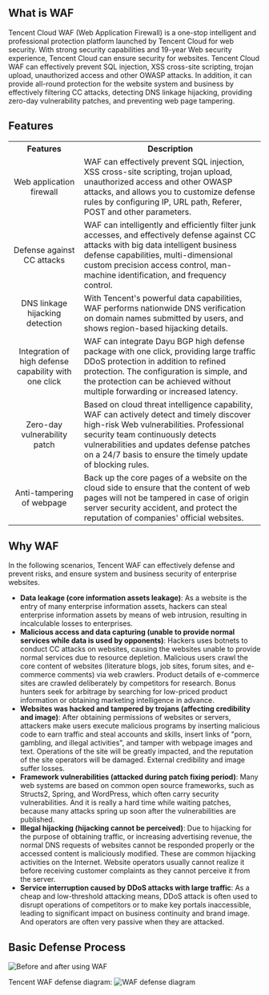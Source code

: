 ## What is WAF
Tencent Cloud WAF (Web Application Firewall) is a one-stop intelligent and professional protection platform launched by Tencent Cloud for web security. With strong security capabilities and 19-year Web security experience, Tencent Cloud can ensure security for websites.
Tencent Cloud WAF can effectively prevent SQL injection, XSS cross-site scripting, trojan upload, unauthorized access and other OWASP attacks. In addition, it can provide all-round protection for the website system and business by effectively filtering CC attacks, detecting DNS linkage hijacking, providing zero-day vulnerability patches, and preventing web page tampering.

## Features
<table class="this">
<tbody>
<tr>
<th width="150">Features</th>
<th width="500">Description</th>
</tr>
<tr>
<td align="center">Web application firewall</td>
<td>WAF can effectively prevent SQL injection, XSS cross-site scripting, trojan upload, unauthorized access and other OWASP attacks, and allows you to customize defense rules by configuring IP, URL path, Referer, POST and other parameters.</td>
</tr>
<tr>
<td align="center">Defense against CC attacks</td>
<td>WAF can intelligently and efficiently filter junk accesses, and effectively defense against CC attacks with big data intelligent business defense capabilities, multi-dimensional custom precision access control, man-machine identification, and frequency control.</td>
</tr>
<tr>
<td align="center">DNS linkage hijacking detection</td>
<td>With Tencent's powerful data capabilities, WAF performs nationwide DNS verification on domain names submitted by users, and shows region-based hijacking details.</td>
</tr>
<tr>
<td align="center">Integration of high defense capability with one click</td>
<td>WAF can integrate Dayu BGP high defense package with one click, providing large traffic DDoS protection in addition to refined protection. The configuration is simple, and the protection can be achieved without multiple forwarding or increased latency.</td>
</tr>
<tr>
<td align="center">Zero-day vulnerability patch</td>
<td>Based on cloud threat intelligence capability, WAF can actively detect and timely discover high-risk Web vulnerabilities. Professional security team continuously detects vulnerabilities and updates defense patches on a 24/7 basis to ensure the timely update of blocking rules.</td>
</tr>
<tr>
<td align="center">Anti-tampering of webpage</td>
<td>Back up the core pages of a website on the cloud side to ensure that the content of web pages will not be tampered in case of origin server security accident, and protect the reputation of companies' official websites.</td>
</tr>
</tbody>
</table>

## Why WAF
In the following scenarios, Tencent WAF can effectively defense and prevent risks, and ensure system and business security of enterprise websites.
- **Data leakage (core information assets leakage)**: As a website is the entry of many enterprise information assets, hackers can steal enterprise information assets by means of web intrusion, resulting in incalculable losses to enterprises.
- **Malicious access and data capturing (unable to provide normal services while data is used by opponents)**: Hackers uses botnets to conduct CC attacks on websites, causing the websites unable to provide normal services due to resource depletion. Malicious users crawl the core content of websites (literature blogs, job sites, forum sites, and e-commerce comments) via web crawlers. Product details of e-commerce sites are crawled deliberately by competitors for research. Bonus hunters seek for arbitrage by searching for low-priced product information or obtaining marketing intelligence in advance.
- **Websites was hacked and tampered by trojans (affecting credibility and image)**: After obtaining permissions of websites or servers, attackers make users execute malicious programs by inserting malicious code to earn traffic and steal accounts and skills, insert links of "porn, gambling, and illegal activities", and tamper with webpage images and text. Operations of the site will be greatly impacted, and the reputation of the site operators will be damaged. External credibility and image suffer losses.
- **Framework vulnerabilities (attacked during patch fixing period)**: Many web systems are based on common open source frameworks, such as Structs2, Spring, and WordPress, which often carry security vulnerabilities. And it is really a hard time while waiting patches, because many attacks spring up soon after the vulnerabilities are published.
- **Illegal hijacking (hijacking cannot be perceived)**: Due to hijacking for the purpose of obtaining traffic, or increasing advertising revenue, the normal DNS requests of websites cannot be responded properly or the accessed content is maliciously modified. These are common hijacking activities on the Internet. Website operators usually cannot realize it before receiving customer complaints as they cannot perceive it from the server.
- **Service interruption caused by DDoS attacks with large traffic**: As a cheap and low-threshold attacking means, DDoS attack is often used to disrupt operations of competitors or to make key portals inaccessible, leading to significant impact on business continuity and brand image. And operators are often very passive when they are attacked.

## Basic Defense Process
![Before and after using WAF](https://mc.qcloudimg.com/static/img/0252bd97de61a42dc1842c6c8d601d32/image.png)

Tencent WAF defense diagram:
![WAF defense diagram](https://mc.qcloudimg.com/static/img/0b34705f9a4e8641ac8675ddf5e2e3b0/image.png)

